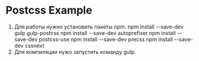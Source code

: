 # Postcss Example
1) Для работы нужно установить пакеты npm.
 npm install --save-dev gulp gulp-postcss
 npm install --save-dev autoprefixer
 npm install --save-dev postcss-use
 npm install --save-dev precss
 npm install --save-dev cssnext
2) Для компиляции нужо запустить команду gulp.
